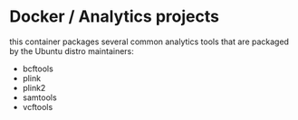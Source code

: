 # Docker / Analytics projects

this container packages several common analytics tools that are packaged by
the Ubuntu distro maintainers:

 - bcftools
 - plink
 - plink2
 - samtools
 - vcftools

